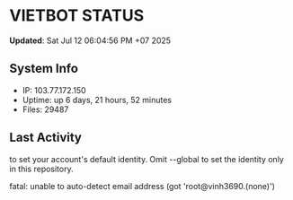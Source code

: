 # VIETBOT STATUS
**Updated**: Sat Jul 12 06:04:56 PM +07 2025

## System Info
- IP: 103.77.172.150
- Uptime: up 6 days, 21 hours, 52 minutes
- Files: 29487

## Last Activity

to set your account's default identity.
Omit --global to set the identity only in this repository.

fatal: unable to auto-detect email address (got 'root@vinh3690.(none)')
